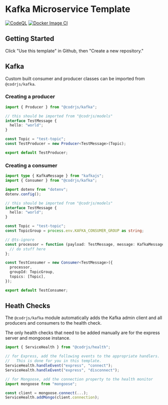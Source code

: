 # Kafka Microservice Template

[![CodeQL](https://github.com/CodrJS/ts-microservice-template/actions/workflows/codeql.yml/badge.svg)](https://github.com/CodrJS/ts-microservice-template/actions/workflows/codeql.yml)
[![Docker Image CI](https://github.com/CodrJS/ts-microservice-template/actions/workflows/docker-image.yml/badge.svg)](https://github.com/CodrJS/ts-microservice-template/actions/workflows/docker-image.yml)

## Getting Started

Click "Use this template" in Github, then "Create a new repository."

## Kafka

Custom built consumer and producer classes can be imported from `@codrjs/kafka`.

### Creating a producer

```ts
import { Producer } from "@codrjs/kafka";

// this should be imported from "@codrjs/models"
interface TestMessage {
  hello: "world";
}

const Topic = "test-topic";
const TestProducer = new Producer<TestMessage>(Topic);

export default TestProducer;
```

### Creating a consumer

```ts
import type { KafkaMessage } from "kafkajs";
import { Consumer } from "@codrjs/kafka";

import dotenv from "dotenv";
dotenv.config();

// this should be imported from "@codrjs/models"
interface TestMessage {
  hello: "world";
}

const Topic = "test-topic";
const TopicGroup = process.env.KAFKA_CONSUMER_GROUP as string;

// @ts-ignore
const processor = function (payload: TestMessage, message: KafkaMessage) {
  // do stuff here
};

const TestConsumer = new Consumer<TestMessage>({
  processor,
  groupId: TopicGroup,
  topics: [Topic],
});

export default TestConsumer;
```

## Heath Checks

The `@codrjs/kafka` module automatically adds the Kafka admin client and all producers and consumers to the health check.

The only health checks that need to be added manually are for the express server and mongoose instance.

```ts
import { ServiceHealth } from "@codrjs/health";

// for Express, add the following events to the appropriate handlers.
//   This is done for you in this template.
ServiceHealth.handleEvent("express", "connect");
ServiceHealth.handleEvent("express", "disconnect");

// for Mongoose, add the connection property to the health monitor
import mongoose from "mongoose";

const client = mongoose.connect(...);
ServiceHealth.addMongo(client.connection);
```
